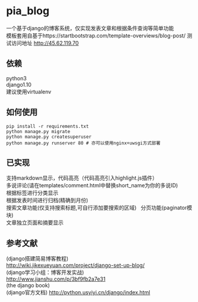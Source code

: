 # pia_blog
一个基于django的博客系统，仅实现发表文章和根据条件查询等简单功能  
模板套用自基于https://startbootstrap.com/template-overviews/blog-post/
测试访问地址 http://45.62.119.70
## 依赖
python3  
django1.10  
建议使用virtualenv  
## 如何使用
```
pip install -r requirements.txt 
python manage.py migrate
python manage.py createsuperuser
python manage.py runserver 80 # 亦可以使用nginx+uwsgi方式部署
```
## 已实现
支持markdown显示，代码高亮（代码高亮引入highlight.js插件）  
多说评论(请在templates/comment.html中替换short_name为你的多说ID)  
根据标签进行分类显示  
根据发表时间进行归档(精确到月份)  
搜索文章功能(仅支持搜索标题,可自行添加要搜索的区域)  
分页功能(paginator模块)  
文章独立页面和摘要显示  

## 参考文献
(django搭建简易博客教程)  
http://wiki.jikexueyuan.com/project/django-set-up-blog/  
(django学习小组：博客开发实战)  
http://www.jianshu.com/p/3bf9fb2a7e31  
(the django book)  
(django官方文档)
http://python.usyiyi.cn/django/index.html
